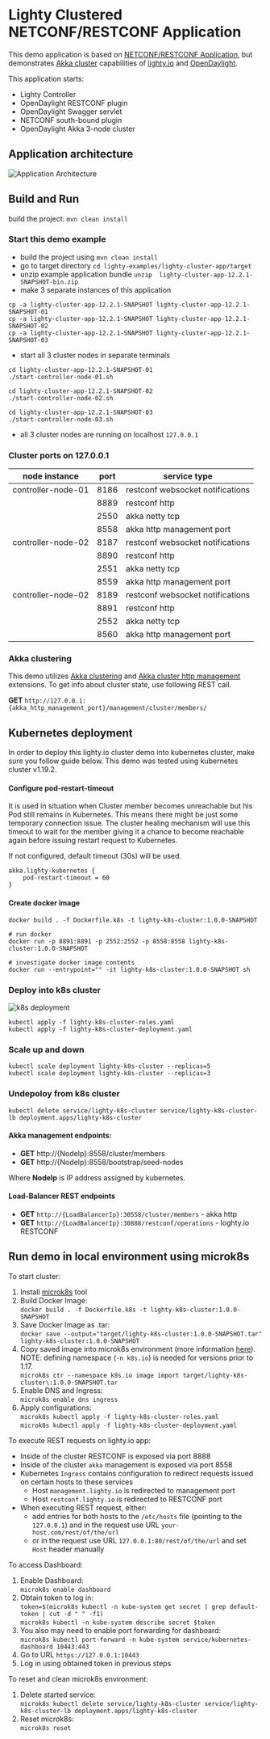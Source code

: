 # Lighty Clustered NETCONF/RESTCONF Application

This demo application is based on [NETCONF/RESTCONF Application](../lighty-community-restconf-netconf-app/README.md), but 
demonstrates [Akka cluster](https://doc.akka.io/docs/akka/current/cluster-usage.html) capabilities of [lighty.io](https://github.com/PANTHEONtech/lighty-core) and [OpenDaylight](https://www.opendaylight.org/). 

This application starts:
* Lighty Controller
* OpenDaylight RESTCONF plugin
* OpenDaylight Swagger servlet
* NETCONF south-bound plugin
* OpenDaylight Akka 3-node cluster

## Application architecture
![Application Architecture](docs/app-architecture.svg)

## Build and Run
build the project: ```mvn clean install```

### Start this demo example
* build the project using ```mvn clean install```
* go to target directory ```cd lighty-examples/lighty-cluster-app/target``` 
* unzip example application bundle ```unzip  lighty-cluster-app-12.2.1-SNAPSHOT-bin.zip```
* make 3 separate instances of this application 
```
cp -a lighty-cluster-app-12.2.1-SNAPSHOT lighty-cluster-app-12.2.1-SNAPSHOT-01
cp -a lighty-cluster-app-12.2.1-SNAPSHOT lighty-cluster-app-12.2.1-SNAPSHOT-02
cp -a lighty-cluster-app-12.2.1-SNAPSHOT lighty-cluster-app-12.2.1-SNAPSHOT-03
```
* start all 3 cluster nodes in separate terminals 
```
cd lighty-cluster-app-12.2.1-SNAPSHOT-01
./start-controller-node-01.sh

cd lighty-cluster-app-12.2.1-SNAPSHOT-02
./start-controller-node-02.sh

cd lighty-cluster-app-12.2.1-SNAPSHOT-03
./start-controller-node-03.sh
```
* all 3 cluster nodes are running on localhost ``127.0.0.1``

### Cluster ports on 127.0.0.1
| node instance      | port | service type                     |
|--------------------|------|----------------------------------|
| controller-node-01 | 8186 | restconf websocket notifications |
|                    | 8889 | restconf http                    |
|                    | 2550 | akka netty tcp                   |
|                    | 8558 | akka http management port        |
| controller-node-02 | 8187 | restconf websocket notifications |
|                    | 8890 | restconf http                    |
|                    | 2551 | akka netty tcp                   |
|                    | 8559 | akka http management port        |
| controller-node-02 | 8189 | restconf websocket notifications |
|                    | 8891 | restconf http                    |
|                    | 2552 | akka netty tcp                   |
|                    | 8560 | akka http management port        |

### Akka clustering
This demo utilizes [Akka clustering](https://doc.akka.io/docs/akka/current/cluster-usage.html)
and [Akka cluster http management](https://doc.akka.io/docs/akka-management/current/cluster-http-management.html) extensions.
To get info about cluster state, use following REST call.

__GET__ ``http://127.0.0.1:{akka_http_management_port}/management/cluster/members/``

## Kubernetes deployment
In order to deploy this lighty.io cluster demo into kubernetes cluster, make sure you follow guide below.
This demo was tested using kubernetes cluster v1.19.2.

#### Configure pod-restart-timeout
It is used in situation when Cluster member becomes unreachable but his Pod still remains in Kubernetes.
This means there might be just some temporary connection issue.
The cluster healing mechanism will use this timeout to wait for the member giving it a chance to become reachable again
before issuing restart request to Kubernetes.

If not configured, default timeout (30s) will be used.
```
akka.lighty-kubernetes {
    pod-restart-timeout = 60
}
```
#### Create docker image
```
docker build . -f Dockerfile.k8s -t lighty-k8s-cluster:1.0.0-SNAPSHOT

# run docker
docker run -p 8891:8891 -p 2552:2552 -p 8558:8558 lighty-k8s-cluster:1.0.0-SNAPSHOT

# investigate docker image contents
docker run --entrypoint="" -it lighty-k8s-cluster:1.0.0-SNAPSHOT sh
```

### Deploy into k8s cluster
![k8s deployment](docs/app-k8s-deployment.svg)
```
kubectl apply -f lighty-k8s-cluster-roles.yaml
kubectl apply -f lighty-k8s-cluster-deployment.yaml
```
### Scale up and down
```
kubectl scale deployment lighty-k8s-cluster --replicas=5
kubectl scale deployment lighty-k8s-cluster --replicas=3
```

### Undepoloy from k8s cluster
```
kubectl delete service/lighty-k8s-cluster service/lighty-k8s-cluster-lb deployment.apps/lighty-k8s-cluster
```

#### Akka management endpoints:
* __GET__ http://{NodeIp}:8558/cluster/members
* __GET__ http://{NodeIp}:8558/bootstrap/seed-nodes

Where __NodeIp__ is IP address assigned by kubernetes.

#### Load-Balancer REST endpoints  
* __GET__ ``http://{LoadBalancerIp}:30558/cluster/members`` - akka http
* __GET__ ``http://{LoadBalancerIp}:30888/restconf/operations`` - loghty.io RESTCONF 

## Run demo in local environment using microk8s
To start cluster:
1. Install [microk8s](https://microk8s.io/docs) tool
2. Build Docker Image:  
  `docker build . -f Dockerfile.k8s -t lighty-k8s-cluster:1.0.0-SNAPSHOT`
3. Save Docker Image as .tar:  
  `docker save --output="target/lighty-k8s-cluster:1.0.0-SNAPSHOT.tar" lighty-k8s-cluster:1.0.0-SNAPSHOT`
4. Copy saved image into microk8s environment (more information [here](https://microk8s.io/docs/registry-images)).  
  NOTE: defining namespace (`-n k8s.io`) is needed for versions prior to 1.17.  
  `microk8s ctr --namespace k8s.io image import target/lighty-k8s-cluster\:1.0.0-SNAPSHOT.tar`
5. Enable DNS and Ingress:  
  `microk8s enable dns ingress`
6. Apply configurations:  
  `microk8s kubectl apply -f lighty-k8s-cluster-roles.yaml`  
  `microk8s kubectl apply -f lighty-k8s-cluster-deployment.yaml`

To execute REST requests on lighty.io app:
- Inside of the cluster RESTCONF is exposed via port 8888
- Inside of the cluster `akka` management is exposed via port 8558
- Kubernetes `Ingress` contains configuration to redirect requests issued on certain hosts to these services
    - Host `management.lighty.io` is redirected to management port
    - Host `restconf.lighty.io` is redirected to RESTCONF port
- When executing REST request, either:
    - add entries for both hosts to the `/etc/hosts` file (pointing to the `127.0.0.1`) and in the request use URL
    `your-host.com/rest/of/the/url`
    - or in the request use URL `127.0.0.1:80/rest/of/the/url` and set `Host` header manually 


To access Dashboard:
1. Enable Dashboard:  
  `microk8s enable dashboard`
2. Obtain token to log in:  
  `token=$(microk8s kubectl -n kube-system get secret | grep default-token | cut -d " " -f1)`  
   `microk8s kubectl -n kube-system describe secret $token`
3. You also may need to enable port forwarding for dashboard:  
    `microk8s kubectl port-forward -n kube-system service/kubernetes-dashboard 10443:443`
4. Go to URL `https://127.0.0.1:10443`
5. Log in using obtained token in previous steps

To reset and clean microk8s environment:
1. Delete started service:  
  `microk8s kubectl delete service/lighty-k8s-cluster service/lighty-k8s-cluster-lb deployment.apps/lighty-k8s-cluster`
2. Reset microk8s:  
  `microk8s reset`
